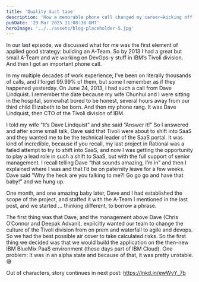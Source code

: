 ```yaml
---
title: 'Quality duct tape'
description: 'How a memorable phone call changed my career—kicking off a high-stakes SaaS transformation at IBM backed by top leadership and a great team.'
pubDate: '29 Mar 2025 11:08:30 GMT'
heroImage: '../../assets/blog-placeholder-5.jpg'
---
```


In our last episode, we discussed what for me was the first element of applied good strategy: building an A-Team. So by 2013 I had a great but small A-Team and we working on DevOps-y stuff in IBM’s Tivoli division. And then I got an important phone call.

In my multiple decades of work experience, I’ve been on literally thousands of calls, and I forget 99.99% of them, but some I remember as if they happened yesterday. On June 24, 2013, I had such a call from Dave Lindquist. I remember the date because my wife Chunhui and I were sitting in the hospital, somewhat bored to be honest, several hours away from our third child Elizabeth to be born. And then my phone rang. It was Dave Lindquist, then CTO of the Tivoli division of IBM.

I told my wife “It’s Dave Lindquist” and she said “Answer it!” So I answered and after some small talk, Dave said that Tivoli were about to shift into SaaS and they wanted me to be the technical leader of the SaaS portal. It was kind of incredible, because if you recall, my last project in Rational was a failed attempt to try to shift into SaaS, and now I was getting the opportunity to play a lead role in such a shift to SaaS, but with the full support of senior management. I recall telling Dave “that sounds amazing, I’m in” and then I explained where I was and that I’d be on paternity leave for a few weeks. Dave said “Why the heck are you talking to me?! Go go go and have that baby!” and we hung up.

One month, and one amazing baby later, Dave and I had established the scope of the project, and staffed it with the A-Team I mentioned in the last post, and we started … thinking different, to borrow a phrase.

The first thing was that Dave, and the management above Dave (Chris O’Connor and Deepak Advani), explicitly wanted our team to change the culture of the Tivoli division from on prem and waterfall to agile and devops. So we had the best possible air cover to take calculated risks. So the first thing we decided was that we would build the application on the then-new IBM BlueMix PaaS environment (these days part of IBM Cloud). One problem: It was in an alpha state and because of that, it was pretty unstable. 😅

Out of characters, story continues in next post: https://lnkd.in/ewWvY_7b
